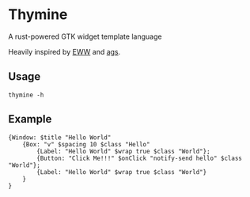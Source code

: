 # Thymine
A rust-powered GTK widget template language

Heavily inspired by [EWW](https://github.com/elkowar/eww) and [ags](https://github.com/Aylur/ags).

## Usage

```
thymine -h
```

## Example
```
{Window: $title "Hello World" 
    {Box: "v" $spacing 10 $class "Hello" 
        {Label: "Hello World" $wrap true $class "World"};
        {Button: "Click Me!!!" $onClick "notify-send hello" $class "World"};
        {Label: "Hello World" $wrap true $class "World"}
    }
}
```
